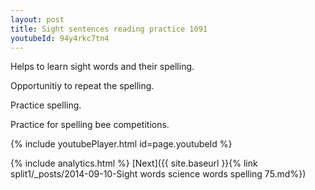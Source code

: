 ```yaml
---
layout: post
title: Sight sentences reading practice 1091
youtubeId: 94y4rkc7tn4
---
```

 
 
Helps to learn sight words and their spelling.

Opportunitiy to repeat the spelling. 

Practice spelling. 
 
Practice for spelling bee competitions. 
 
{% include youtubePlayer.html id=page.youtubeId %}
 
 
{% include analytics.html %} 
[Next]({{ site.baseurl }}{% link  split1/_posts/2014-09-10-Sight words science words spelling 75.md%})
 
